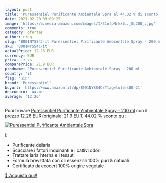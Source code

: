 ```yaml
---
layout: post
title: 'Puressentiel Purificante Ambientale Spra al 44.02 % di sconto'
date: 2021-02-20 09:09:25
image: 'https://m.media-amazon.com/images/I/31nfpNrkxZL._SL200_.jpg'
comments: true
category: ofertas
author: ring
slug: 'B001NYSS4C-it Puressentiel Purificante Ambientale Spray - 200 ml'
sku: 'B001NYSS4C-it'
actualPrice: 12.26 EUR
currency: EUR
price: 12.26
comparePrice: 21.9 EUR
prodname: 'Puressentiel Purificante Ambientale Spray - 200 ml'
country: 'it'
flag: '🇮🇹'
brand: 'Puressentiel'
buyurl: 'https://www.amazon.it/dp/B001NYSS4C/?tag=tolees00-21'
descuento: '44.02'
average: '12.26'
---
```


Puoi trovare [Puressentiel Purificante Ambientale Spray - 200 ml](https://www.amazon.it/dp/B001NYSS4C/?tag=tolees00-21) con il prezzo 12.26 EUR (originale: 21.9 EUR) 44.02 % sconto qui:

[![Puressentiel Purificante Ambientale Spra](https://m.media-amazon.com/images/I/31nfpNrkxZL._SL200_.jpg)](https://www.amazon.it/dp/B001NYSS4C/?tag=tolees00-21)

ℹ️:

- Purificante dellaria
- Scacciare i fattori inquinanti e i cattivi odori
- Trattare laria interna e i tessuti
- Formula brevettata con oli essenziali 100% puri & naturali
- Certificato da ecocert 100% origine vegetale

[🛒 Acquista qui!!](https://www.amazon.it/dp/B001NYSS4C/?tag=tolees00-21)
